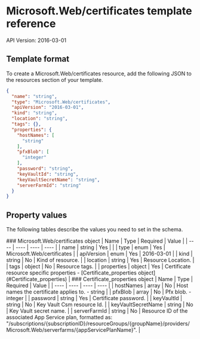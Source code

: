 # Microsoft.Web/certificates template reference
API Version: 2016-03-01
## Template format

To create a Microsoft.Web/certificates resource, add the following JSON to the resources section of your template.

```json
{
  "name": "string",
  "type": "Microsoft.Web/certificates",
  "apiVersion": "2016-03-01",
  "kind": "string",
  "location": "string",
  "tags": {},
  "properties": {
    "hostNames": [
      "string"
    ],
    "pfxBlob": [
      "integer"
    ],
    "password": "string",
    "keyVaultId": "string",
    "keyVaultSecretName": "string",
    "serverFarmId": "string"
  }
}
```
## Property values

The following tables describe the values you need to set in the schema.

<a id="Microsoft.Web/certificates" />
### Microsoft.Web/certificates object
|  Name | Type | Required | Value |
|  ---- | ---- | ---- | ---- |
|  name | string | Yes |  |
|  type | enum | Yes | Microsoft.Web/certificates |
|  apiVersion | enum | Yes | 2016-03-01 |
|  kind | string | No | Kind of resource. |
|  location | string | Yes | Resource Location. |
|  tags | object | No | Resource tags. |
|  properties | object | Yes | Certificate resource specific properties - [Certificate_properties object](#Certificate_properties) |


<a id="Certificate_properties" />
### Certificate_properties object
|  Name | Type | Required | Value |
|  ---- | ---- | ---- | ---- |
|  hostNames | array | No | Host names the certificate applies to. - string |
|  pfxBlob | array | No | Pfx blob. - integer |
|  password | string | Yes | Certificate password. |
|  keyVaultId | string | No | Key Vault Csm resource Id. |
|  keyVaultSecretName | string | No | Key Vault secret name. |
|  serverFarmId | string | No | Resource ID of the associated App Service plan, formatted as: "/subscriptions/{subscriptionID}/resourceGroups/{groupName}/providers/Microsoft.Web/serverfarms/{appServicePlanName}". |

